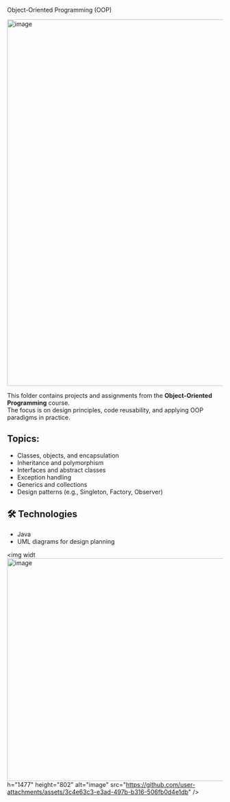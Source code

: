 Object-Oriented Programming (OOP)


<img width="923" height="856" alt="image" src="https://github.com/user-attachments/assets/28dd4eec-2c31-42a5-9f77-215f822447c5" />

This folder contains projects and assignments from the **Object-Oriented Programming** course.  
The focus is on design principles, code reusability, and applying OOP paradigms in practice.

## Topics:
- Classes, objects, and encapsulation  
- Inheritance and polymorphism  
- Interfaces and abstract classes  
- Exception handling  
- Generics and collections  
- Design patterns (e.g., Singleton, Factory, Observer)  

## 🛠️ Technologies
- Java
- UML diagrams for design planning  


<img widt<img width="895" height="520" alt="image" src="https://github.com/user-attachments/assets/3582c69c-2c9e-448f-8b0e-d495b2bee65e" />
h="1477" height="802" alt="image" src="https://github.com/user-attachments/assets/3c4e63c3-e3ad-497b-b316-506fb0d4e1db" />
